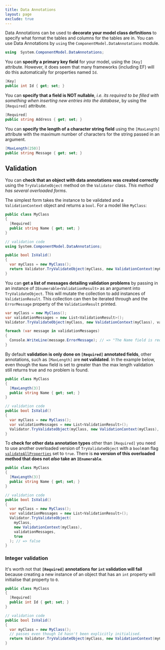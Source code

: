 ```yaml
---
title: Data Annotations
layout: page
exclude: true
---
```


Data Annotations can be used to **decorate your model class definitions** to specify what format the tables and columns for the tables are in. You can use Data Annotations by `using` the `ComponentModel.DataAnnotations` module.
```csharp
using  System.ComponentModel.DataAnnotations;
```

You can **specify a primary key field** for your model, using the `[Key]` attribute. However, it does seem that many frameworks (including EF) will do this automatically for properties named `Id`.
```csharp
[Key]
public int Id { get; set; }
```

You can **specify that a field is NOT nullable**, *i.e. its required to be filled with something when inserting new entries into the database*, by using the `[Required]` attribute.
```csharp
[Required]
public string Address { get; set; }
```

You can **specify the length of a character string field** using the `[MaxLength]` attribute with the maximum number of characters for the string passed in an argument.
```csharp
[MaxLength(250)]
public string Message { get; set; }
```

## Validation

You can **check that an object with data annotations was created correctly** using the `TryValidateObject` method on the `Validator` class. *This method has several overloaded forms*. 

The simplest form takes the instance to be validated and a `ValidationContext` object and returns a `bool`. For a model like `MyClass`:
```csharp
public class MyClass
{
  [Required]
  public string Name { get; set; }
}

// validation code
using System.ComponentModel.DataAnnotations;

public bool IsValid()
{
  var myClass = new MyClass();
  return Validator.TryValidateObject(myClass, new ValidationContext(myClass)); // => false
}
```

You can **get a list of messages detailing validation problems** by passing in an instance of `IEnumerable<ValidationResult>` as an argument into `TryValidateObject`. This will mutate the collection to add instances of `ValidationResult`. This collection can then be iterated through and the `ErrorMessage` property of the `ValidationResult` printed.
```csharp
var myClass = new MyClass();
var validationMessages = new List<ValidationResult>();
Validator.TryValidateObject(myClass, new ValidationContext(myClass), validationMessages);

foreach (var message in validationMessages)
{
  Console.WriteLine(message.ErrorMessage); // => "The Name field is required."
}
```

By default **validation is only done on `[Required]` annotated fields**, other annotations, such as `[MaxLength]` are **not validated**. In the example below, even though the `Name` field is set to greater than the max length validation still returns true and no problem is found.
```csharp
public class MyClass
{
  [MaxLength(3)]
  public string Name { get; set; }
}

// validation code
public bool IsValid()
{
  var myClass = new MyClass();
  var validationMessages = new List<ValidationResult>();
  Validator.TryValidateObject(myClass, new ValidationContext(myClass), validationMessages); // => true
}
```

To **check for other data annotation types** other than `[Required]` you need to use another overloaded version of `TryValidateObject` with a `bool`ean flag [`validateAllProperties`][1] set to `true`. There is **no version of this overloaded method that does not *also* take an `IEnumerable`**.
```csharp
public class MyClass
{
  [MaxLength(3)]
  public string Name { get; set; }
}

// validation code
public bool IsValid()
{
  var myClass = new MyClass();
  var validationMessages = new List<ValidationResult>();
  Validator.TryValidateObject(
    myClass, 
    new ValidationContext(myClass), 
    validationMessages, 
    true
  ); // => false
}
```

[1]: https://docs.microsoft.com/en-us/dotnet/api/system.componentmodel.dataannotations.validator.tryvalidateobject?view=netcore-3.1#System_ComponentModel_DataAnnotations_Validator_TryValidateObject_System_Object_System_ComponentModel_DataAnnotations_ValidationContext_System_Collections_Generic_ICollection_System_ComponentModel_DataAnnotations_ValidationResult__System_Boolean_

### Integer validation

It's worth not that **`[Required]` annotations for `int` validation will fail** because creating a new instance of an object that has an `int` property will initialise that property to `0`.
```csharp
public class MyClass
{
  [Required]
  public int Id { get; set; }
}

// validation code
public bool IsValid()
{
  var myClass = new MyClass();
  // passes even though Id hasn't been explicitly initialised.
  return Validator.TryValidateObject(myClass, new ValidationContext(myClass)); // => true
}
```
<!--stackedit_data:
eyJoaXN0b3J5IjpbLTk0NjI0MzgwOCwyNDM3NTg2NzUsNTU3MD
MxNTA0XX0=
-->